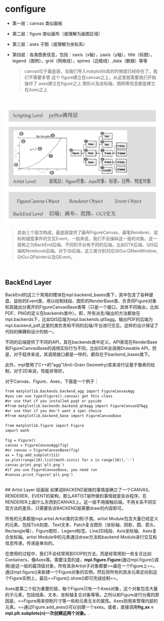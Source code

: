 # configure 

- 第一层：canvas 类似画板
- 第二层：figure 类似画布（或理解为画图区域）
- 第三层：axes 子图（或理解为坐标系）
- 第四层：各类图表信息，包括：xaxis（x轴），yaxis（y轴），title（标题），legend（图例），grid（网格线），spines（边框线）,data（数据）等等  

    > canvas位于最底层，当我们导入matplotlib库的时候就已经存在了，我们不需要多管 这个
figure建立在canvas之上，从这里就需要我们开始操作了
axes建立在figure之上
图形以及坐标轴、图例等信息都是建立在Axes之上 

<br> 

![](https://raw.githubusercontent.com/lxy5513/Markdown_image_dateset/master/Xnip2019-05-15_15-44-22.jpg)

> 其由三个层次构成，最底层提供了画布FigureCanvas、画笔Renderer、鼠标和键盘事件的交互Event，一般来说，我们不会操纵这一层的对象。这一层称之为BackEnd后端，不同的平台有不同的后端，比如GTK后端、Qt5后端和Notebook后端。对于Qt后端，这三者分别对应QtGui.QMainWindow, QtGui.QPainter以及QEvent。    

<br>

##  BackEnd Layer 
BackEnd的这三个常用的模块在mpl.backend_bases类下，其中包含了各种键盘、鼠标的Event类、用以绘制线段、图形的RenderBase类、负责将Figure对象和其输出分离开的FigureCanvasBase类等（只是一个接口，具体不同输出，比如PDF、PNG的定义在backends类中）。即，所有派生/输出的方法都放在mpl.backends下，比如Qt5后端为mpl.backends.qt5agg。输出PDF的后端为mpl.backend_pdf,这里的类负责和不同的后端/平台进行交互。这样的设计保证了代码的解耦和设计的统一。

不同的后端提供了不同的API，其在backends类中定义，API表现在RenderBase和FigureCanvasBase的调用实际行为不同，比如GDK会调用Drawable API，但是，对于程序来说，其调用接口都是一样的，都存在于backend_bases类下。

此外，mpl使用了C++的”agg”(Anti-Grain Geometry)库来进行证基于像素的绘制，对于2D来说，性能非常好。

对于Canvas、Figure、Axes，下面是一个例子：
```
from matplotlib.backends.backend_agg import FigureCanvasAgg
#you can use type(Figure().canvas) get this class
#or use that if you installed pyqt or pyside
#from matplotlib.backends.backend_qt4agg import FigureCanvasQTAgg
#or use that if you don't want a spec choice
#from matplotlib.backend_base import FigureCanvasBase

from matplotlib.figure import Figure
import math

fig = Figure()
canvas = FigureCanvasAgg(fig)
#or canvas = FigureCanvasBase(fig)
ax = fig.add_subplot(111)
ax.plot(range(10),list(math.sin(x) for x in range(10)),'-')
canvas.print_png('plt.png')
#if you use FigureCanvasBase, you need run
#canvas.print_figure('plt.png')
```
<br>
## Artist Layer 绘画层
如果说BACKEND层做的事情是确立了一个CANVAS、RENDERER、EVENT的架构，那么ARTIST层所做的事情就是告诉程序，在RENDERER上画什么东西到CANVAS上。这一层不用接触后端，不用关系不同实现方法的差异，只需要告诉BACKEND层需要draw的内容即可。

所有的元素都是mpl.artist.Artist类的实例/子类。artist Module包含大量已经定义的元素，包括Tick刻度、Text文本、Patch复合图形（坐标轴、阴影、圆、箭头、Rectangle等）、Figure图形、Legend标签、Line2D线段、Axis坐标轴、Axes复合坐标轴。artist Module中的元素通过draw方法和backend Module进行交互和信息传递，传递是单向的。

在使用的过程中，我们不会经常用到OOP的方法，而是经常用到一些复合比如Containers，像Axes等。需要注意的是，**mpl.figure.Figure**(通过mpl.figure()调用)是这一层的最顶级对象，所有其余Artist子对象都要==画在一个Figure上==。通过mpl.figure()来新建一个Figure对象的实例，然后将所有的其余元素定向到这个Figure实例上，最后==Figure().show()即可完成绘制==。

Axes是第二个较为重要的层，每个Figure只有一个Axes对象，这个对象包含大量的子元素，包括线条、文本、坐标轴复合对象等等。之所以和Figure进行分离的原因是，==Figure用来控制尺寸等一些和元素无关的属性。Axes则用来管理内部的元素。==通过Figure.add_axes()可以创建一个axes。或者，直接调用**fig,ax = mpl.plt.subplots(n)一次创建这两个对象。**. 


